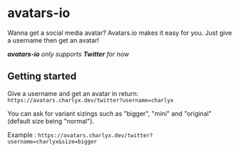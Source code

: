 # avatars-io
Wanna get a social media avatar? Avatars.io makes it easy for you. Just give a username then get an avatar!

***avatars-io** only supports **Twitter** for now*

## Getting started

Give a username and get an avatar in return: `https://avatars.charlyx.dev/twitter?username=charlyx`

You can ask for variant sizings such as "bigger", "mini" and "original" (default size being "normal").

Example : `https://avatars.charlyx.dev/twitter?username=charlyx&size=bigger`
